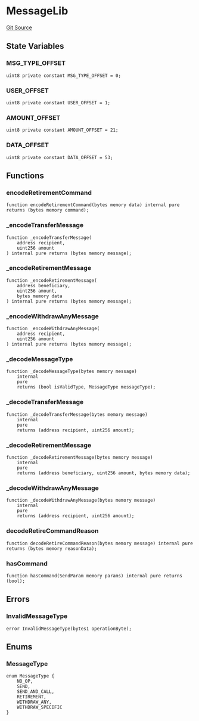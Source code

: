 # MessageLib
[Git Source](https://github.com/Jasmine-Energy/jasmine-bridge/blob/3a51f99772e94ac516640d29ff82946799979f9c/contracts/utilities/MessageLib.sol)


## State Variables
### MSG_TYPE_OFFSET

```solidity
uint8 private constant MSG_TYPE_OFFSET = 0;
```


### USER_OFFSET

```solidity
uint8 private constant USER_OFFSET = 1;
```


### AMOUNT_OFFSET

```solidity
uint8 private constant AMOUNT_OFFSET = 21;
```


### DATA_OFFSET

```solidity
uint8 private constant DATA_OFFSET = 53;
```


## Functions
### encodeRetirementCommand


```solidity
function encodeRetirementCommand(bytes memory data) internal pure returns (bytes memory command);
```

### _encodeTransferMessage


```solidity
function _encodeTransferMessage(
    address recipient,
    uint256 amount
) internal pure returns (bytes memory message);
```

### _encodeRetirementMessage


```solidity
function _encodeRetirementMessage(
    address beneficiary,
    uint256 amount,
    bytes memory data
) internal pure returns (bytes memory message);
```

### _encodeWithdrawAnyMessage


```solidity
function _encodeWithdrawAnyMessage(
    address recipient,
    uint256 amount
) internal pure returns (bytes memory message);
```

### _decodeMessageType


```solidity
function _decodeMessageType(bytes memory message)
    internal
    pure
    returns (bool isValidType, MessageType messageType);
```

### _decodeTransferMessage


```solidity
function _decodeTransferMessage(bytes memory message)
    internal
    pure
    returns (address recipient, uint256 amount);
```

### _decodeRetirementMessage


```solidity
function _decodeRetirementMessage(bytes memory message)
    internal
    pure
    returns (address beneficiary, uint256 amount, bytes memory data);
```

### _decodeWithdrawAnyMessage


```solidity
function _decodeWithdrawAnyMessage(bytes memory message)
    internal
    pure
    returns (address recipient, uint256 amount);
```

### decodeRetireCommandReason


```solidity
function decodeRetireCommandReason(bytes memory message) internal pure returns (bytes memory reasonData);
```

### hasCommand


```solidity
function hasCommand(SendParam memory params) internal pure returns (bool);
```

## Errors
### InvalidMessageType

```solidity
error InvalidMessageType(bytes1 operationByte);
```

## Enums
### MessageType

```solidity
enum MessageType {
    NO_OP,
    SEND,
    SEND_AND_CALL,
    RETIREMENT,
    WITHDRAW_ANY,
    WITHDRAW_SPECIFIC
}
```

